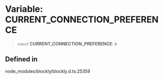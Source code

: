 # Variable: CURRENT_CONNECTION_PREFERENCE

> `const` **CURRENT_CONNECTION_PREFERENCE**: `8`

## Defined in

node_modules/blockly/blockly.d.ts:25359
